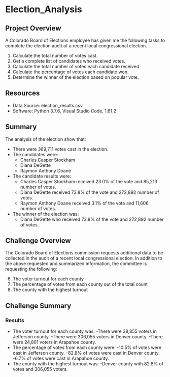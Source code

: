 # Election_Analysis

## Project Overview
A Colorado Board of Elections employee has given me the following tasks to complete the election audit of a recent local congressional election.

1. Calculate the total number of votes cast.
2. Get a complete list of candidates who received votes.
3. Calculate the total number of votes each candidate received.
4. Calculate the percentage of votes each candidate won.
5. Determine the winner of the election based on popular vote.

## Resources
- Data Source: election_results.csv
- Software: Python 3.7.6, Visual Studio Code, 1.61.2

## Summary
The analysis of the election show that:
- There were 369,711 votes cast in the election.
- The candidates were:
    - Charles Casper Stockham
    - Diana DeGette
    - Raymon Anthony Doane
- The candidate results were:
    - Charles Casper Stockham received 23.0% of the vote and 85,213 number of votes.
    - Diana DeGette received 73.8% of the vote and 272,892 number of votes.
    - Raymon Anthony Doane received 3.1% of the vote and 11,606 number of votes.
- The winner of the election was: 
    - Diana DeGette who received 73.8% of the vote and 272,892 number of votes.

## Challenge Overview
The Colorado Board of Elections commission requests additional data to be collected in the audit of a recent local congressional election. In addition to the above requested and summarized information, the committee is requesting the following:

6.	The voter turnout for each county
7.	The percentage of votes from each county out of the total count
8.	The county with the highest turnout

## Challenge Summary

### Results
- The voter turnout for each county was:
    -There were 38,855 voters in Jefferson county.
    -There were 306,055 voters in Denver county.
    -There were 24,801 voters in Arapahoe county.
- The percentage of votes from each county were:
    -10.5% of votes were cast in Jefferson county.
    -82.8% of votes were cast in Denver county.
    -6.7% of votes were cast in Arapahoe county.
- The county with the highest turnout was:
    -Denver county with 82.8% of votes and 306,055 voters. 
